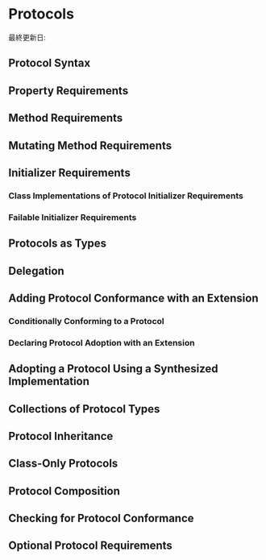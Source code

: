 # Protocols

最終更新日:

## Protocol Syntax

## Property Requirements

## Method Requirements

## Mutating Method Requirements

## Initializer Requirements

### Class Implementations of Protocol Initializer Requirements

### Failable Initializer Requirements

## Protocols as Types

## Delegation

## Adding Protocol Conformance with an Extension

### Conditionally Conforming to a Protocol

### Declaring Protocol Adoption with an Extension

## Adopting a Protocol Using a Synthesized Implementation

## Collections of Protocol Types

## Protocol Inheritance

## Class-Only Protocols

## Protocol Composition

## Checking for Protocol Conformance

## Optional Protocol Requirements

